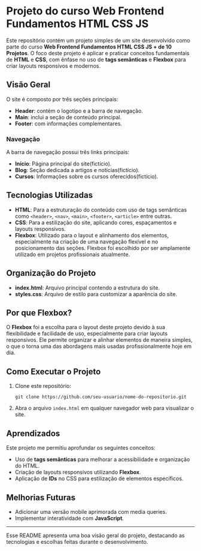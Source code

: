 # Projeto do curso Web Frontend Fundamentos HTML CSS JS


Este repositório contém um projeto simples de um site desenvolvido como parte do curso **Web Frontend Fundamentos HTML CSS JS + de 10 Projetos**. O foco deste projeto é aplicar e praticar conceitos fundamentais de **HTML** e **CSS**, com ênfase no uso de **tags semânticas** e **Flexbox** para criar layouts responsivos e modernos.

## Visão Geral

O site é composto por três seções principais:
- **Header**: contém o logotipo e a barra de navegação.
- **Main**: inclui a seção de conteúdo principal.
- **Footer**: com informações complementares.

### Navegação

A barra de navegação possui três links principais:
- **Início**: Página principal do site(fictício).
- **Blog**: Seção dedicada a artigos e notícias(fictício).
- **Cursos**: Informações sobre os cursos oferecidos(fictício).

## Tecnologias Utilizadas

- **HTML**: Para a estruturação do conteúdo com uso de tags semânticas como `<header>`, `<nav>`, `<main>`, `<footer>`, `<article>` entre outras.
- **CSS**: Para a estilização do site, aplicando cores, espaçamentos e layouts responsivos.
- **Flexbox**: Utilizado para o layout e alinhamento dos elementos, especialmente na criação de uma navegação flexível e no posicionamento das seções. Flexbox foi escolhido por ser amplamente utilizado em projetos profissionais atualmente.

## Organização do Projeto

- **index.html**: Arquivo principal contendo a estrutura do site.
- **styles.css**: Arquivo de estilo para customizar a aparência do site.

## Por que Flexbox?

O **Flexbox** foi a escolha para o layout deste projeto devido à sua flexibilidade e facilidade de uso, especialmente para criar layouts responsivos. Ele permite organizar e alinhar elementos de maneira simples, o que o torna uma das abordagens mais usadas profissionalmente hoje em dia.

## Como Executar o Projeto

1. Clone este repositório:
   ```
   git clone https://github.com/seu-usuario/nome-do-repositorio.git
   ```
2. Abra o arquivo `index.html` em qualquer navegador web para visualizar o site.

## Aprendizados

Este projeto me permitiu aprofundar os seguintes conceitos:
- Uso de **tags semânticas** para melhorar a acessibilidade e organização do HTML.
- Criação de layouts responsivos utilizando **Flexbox**.
- Aplicação de **IDs** no CSS para estilização de elementos específicos.

## Melhorias Futuras

- Adicionar uma versão mobile aprimorada com media queries.
- Implementar interatividade com **JavaScript**.
  
---

Esse README apresenta uma boa visão geral do projeto, destacando as tecnologias e escolhas feitas durante o desenvolvimento.
